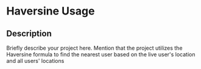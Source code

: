 # Haversine Usage

## Description
Briefly describe your project here. Mention that the project utilizes the Haversine formula to find the nearest user based on the live user's location and all users' locations
